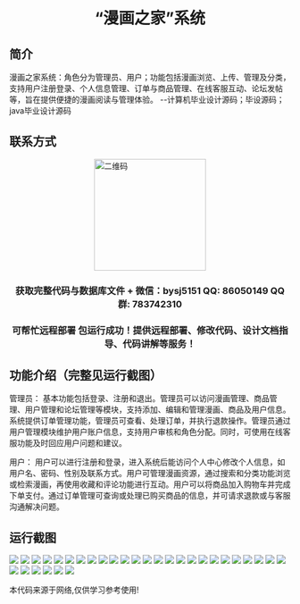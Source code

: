 <p><h1 align="center">“漫画之家”系统</h1></p>

## 简介
漫画之家系统：角色分为管理员、用户；功能包括漫画浏览、上传、管理及分类，支持用户注册登录、个人信息管理、订单与商品管理、在线客服互动、论坛发帖等，旨在提供便捷的漫画阅读与管理体验。    --计算机毕业设计源码；毕设源码；java毕业设计源码


## 联系方式
<img src="https://bs-1329754181.cos.ap-shanghai.myqcloud.com/wx.jpg" alt="二维码" style="display: block; margin: 0 auto;" width="200px">
<p><h3 align="center">获取完整代码与数据库文件 + 微信：bysj5151 QQ: 86050149 QQ群: 783742310</h3></p>
<p><h3 align="center">可帮忙远程部署 包运行成功！提供远程部署、修改代码、设计文档指导、代码讲解等服务！</h3></p>

## 功能介绍（完整见运行截图）
管理员： 基本功能包括登录、注册和退出。管理员可以访问漫画管理、商品管理、用户管理和论坛管理等模块，支持添加、编辑和管理漫画、商品及用户信息。系统提供订单管理功能，管理员可查看、处理订单，并执行退款操作。管理员通过用户管理模块维护用户账户信息，支持用户审核和角色分配。同时，可使用在线客服功能及时回应用户问题和建议。

用户： 用户可以进行注册和登录，进入系统后能访问个人中心修改个人信息，如用户名、密码、性别及联系方式。用户可管理漫画资源，通过搜索和分类功能浏览或检索漫画，再使用收藏和评论功能进行互动。用户可以将商品加入购物车并完成下单支付。通过订单管理可查询或处理已购买商品的信息，并可请求退款或与客服沟通解决问题。


## 运行截图
![](https://bs-1329754181.cos.ap-shanghai.myqcloud.com/spring/ComicHomeSystem/img/001.jpg)
![](https://bs-1329754181.cos.ap-shanghai.myqcloud.com/spring/ComicHomeSystem/img/002.jpg)
![](https://bs-1329754181.cos.ap-shanghai.myqcloud.com/spring/ComicHomeSystem/img/003.jpg)
![](https://bs-1329754181.cos.ap-shanghai.myqcloud.com/spring/ComicHomeSystem/img/004.jpg)
![](https://bs-1329754181.cos.ap-shanghai.myqcloud.com/spring/ComicHomeSystem/img/005.jpg)
![](https://bs-1329754181.cos.ap-shanghai.myqcloud.com/spring/ComicHomeSystem/img/006.jpg)
![](https://bs-1329754181.cos.ap-shanghai.myqcloud.com/spring/ComicHomeSystem/img/007.jpg)
![](https://bs-1329754181.cos.ap-shanghai.myqcloud.com/spring/ComicHomeSystem/img/008.jpg)
![](https://bs-1329754181.cos.ap-shanghai.myqcloud.com/spring/ComicHomeSystem/img/009.jpg)
![](https://bs-1329754181.cos.ap-shanghai.myqcloud.com/spring/ComicHomeSystem/img/010.jpg)
![](https://bs-1329754181.cos.ap-shanghai.myqcloud.com/spring/ComicHomeSystem/img/011.jpg)
![](https://bs-1329754181.cos.ap-shanghai.myqcloud.com/spring/ComicHomeSystem/img/012.jpg)
![](https://bs-1329754181.cos.ap-shanghai.myqcloud.com/spring/ComicHomeSystem/img/013.jpg)
![](https://bs-1329754181.cos.ap-shanghai.myqcloud.com/spring/ComicHomeSystem/img/014.jpg)
![](https://bs-1329754181.cos.ap-shanghai.myqcloud.com/spring/ComicHomeSystem/img/015.jpg)
![](https://bs-1329754181.cos.ap-shanghai.myqcloud.com/spring/ComicHomeSystem/img/016.jpg)
![](https://bs-1329754181.cos.ap-shanghai.myqcloud.com/spring/ComicHomeSystem/img/017.jpg)
![](https://bs-1329754181.cos.ap-shanghai.myqcloud.com/spring/ComicHomeSystem/img/018.jpg)
![](https://bs-1329754181.cos.ap-shanghai.myqcloud.com/spring/ComicHomeSystem/img/019.jpg)
![](https://bs-1329754181.cos.ap-shanghai.myqcloud.com/spring/ComicHomeSystem/img/020.jpg)
![](https://bs-1329754181.cos.ap-shanghai.myqcloud.com/spring/ComicHomeSystem/img/021.jpg)
![](https://bs-1329754181.cos.ap-shanghai.myqcloud.com/spring/ComicHomeSystem/img/022.jpg)
![](https://bs-1329754181.cos.ap-shanghai.myqcloud.com/spring/ComicHomeSystem/img/023.jpg)
![](https://bs-1329754181.cos.ap-shanghai.myqcloud.com/spring/ComicHomeSystem/img/024.jpg)
![](https://bs-1329754181.cos.ap-shanghai.myqcloud.com/spring/ComicHomeSystem/img/025.jpg)
![](https://bs-1329754181.cos.ap-shanghai.myqcloud.com/spring/ComicHomeSystem/img/026.jpg)
![](https://bs-1329754181.cos.ap-shanghai.myqcloud.com/spring/ComicHomeSystem/img/027.jpg)
![](https://bs-1329754181.cos.ap-shanghai.myqcloud.com/spring/ComicHomeSystem/img/028.jpg)
![](https://bs-1329754181.cos.ap-shanghai.myqcloud.com/spring/ComicHomeSystem/img/029.jpg)
![](https://bs-1329754181.cos.ap-shanghai.myqcloud.com/spring/ComicHomeSystem/img/030.jpg)
![](https://bs-1329754181.cos.ap-shanghai.myqcloud.com/spring/ComicHomeSystem/img/031.jpg)

<p>本代码来源于网络,仅供学习参考使用!</p>
